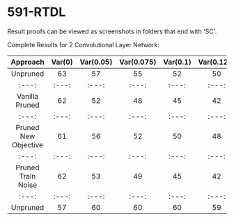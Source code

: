 # 591-RTDL

Result proofs can be viewed as screenshots in folders that end with 'SC'.

Complete Results for 2 Convolutional Layer Network:

| Approach | Var(0)    | Var(0.05)    | Var(0.075)    | Var(0.1)    | Var(0.125)    | Var(0.15)    | Var(0.2)    | Var(0.3)    | Var(0.4)    | Var(0.5)    | Var(0.6)    | Var(0.7)    |
| :---:   | :---: | :---: | :---: | :---: | :---: | :---: | :---: | :---: | :---: | :---: | :---: | :---: |
| Unpruned | 63   | 57   | 55   | 52   | 50   | 48   | 44   | 38   | 34   | 31   | 29   | 27   |
| :---:   | :---: | :---: | :---: | :---: | :---: | :---: | :---: | :---: | :---: | :---: | :---: | :---: |
| Vanilla Pruned | 62   | 52   | 48   | 45   | 42   | 40   | 36   | 31   | 27   | 25   | 23   | 22   |
| :---:   | :---: | :---: | :---: | :---: | :---: | :---: | :---: | :---: | :---: | :---: | :---: | :---: |
| Pruned New Objective | 61   | 56   | 52   | 50   | 48   | 45   | 41   | 36   | 33   | 30   | 28   | 26   |
| :---:   | :---: | :---: | :---: | :---: | :---: | :---: | :---: | :---: | :---: | :---: | :---: | :---: |
| Pruned Train Noise | 62   | 53   | 49   | 45   | 42   | 39   | 35   | 30   | 27   | 24   | 23   | 21   |
| :---:   | :---: | :---: | :---: | :---: | :---: | :---: | :---: | :---: | :---: | :---: | :---: | :---: |
| Unpruned | 57   | 60   | 60   | 60   | 59   | 57   | 55   | 50   | 45   | 41   | 37   | 34   |


